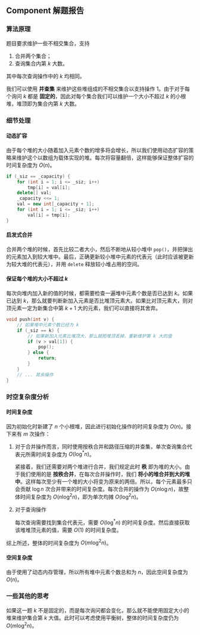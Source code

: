 ## Component 解题报告

### 算法原理

题目要求维护一些不相交集合，支持

1. 合并两个集合；
2. 查询集合内第 $k$ 大数。

其中每次查询操作中的 $k$ 均相同。

我们可以使用 **并查集** 来维护这些堆组成的不相交集合以支持操作 1。由于对于每个询问 $k$ 都是 **固定的**，因此对每个集合我们可以维护一个大小不超过 $k$ 的小根堆，堆顶即为集合内第 $k$ 大数。

### 细节处理

#### 动态扩容

由于每个堆的大小随着加入元素个数的增多将会增长，所以我们使用动态扩容的策略来维护这个以数组为载体实现的堆。每次将容量翻倍，这样能够保证整体扩容的时间复杂度为 $O(n)$。

```cpp
if (_siz == _capacity) {
    for (int i = 1; i <= _siz; i++)
        tmp[i] = val[i];
    delete[] val;
    _capacity <<= 1;
    val = new int[_capacity + 1];
    for (int i = 1; i <= _siz; i++)
        val[i] = tmp[i];
}
```

#### 启发式合并

合并两个堆的时候，首先比较二者大小，然后不断地从较小堆中 `pop()`，并把弹出的元素加入到较大堆中。最后，正确更新较小堆中元素的代表元（此时应该被更新为较大堆的代表元），并用 `delete` 释放较小堆占用的空间。

#### 保证每个堆的大小不超过 $k$

每次向堆内加入新的值的时候，都需要检查一遍堆中元素个数是否已达到 $k$。如果已达到 $k$，那么就要判断新加入元素是否比堆顶元素大。如果比对顶元素大，则对顶元素一定为新集合中第 $k + 1$ 大的元素，我们可以直接将其舍弃。

```cpp
void push(int v) {
    // 如果堆中元素个数已经为 k
    if (_siz == k) {
        // 如果新加入元素比堆顶大，那么就把堆顶丢掉，重新维护第 k 大的值
        if (v > val[1]) {
            pop();
        } else {
            return;
        }
    }
    // ... 其余操作
}
```

### 时空复杂度分析

#### 时间复杂度

因为初始化时新建了 $n$ 个小根堆，因此进行初始化操作的时间复杂度为 $O(n)$。接下来有 $m$ 次操作：

1. 对于合并操作而言，同时使用按秩合并和路径压缩的并查集，单次查询集合代表元所需时间复杂度为 $O(\log^* n)$。

    紧接着，我们还需要对两个堆进行合并，我们规定此时 **秩** 即为堆的大小。由于我们使用的是 **按秩合并**，在每次合并操作时，我们 **将小的堆合并到大的堆中**。这样每次至少有一个堆的大小将变为原来的两倍。所以，每个元素最多只会贡献 $\log n$ 次合并带来的时间复杂度。每次合并的操作为 $O(n \log n)$，故整体时间复杂度为 $O(n \log^2 n)$，即为单次均摊 $O(\log^2 n)$。

2. 对于查询操作

    每次查询需要找到集合代表元，需要 $O(\log^* n)$ 的时间复杂度。然后直接获取该堆堆顶元素的值，需要 $O(1)$ 的时间复杂度。

综上所述，整体的时间复杂度为 $O(m \log^2 n)$。

#### 空间复杂度

由于使用了动态内存管理，所以所有堆中元素个数总和为 $n$，因此空间复杂度为 $O(n)$。

### 一些其他的思考

如果这一题 $k$ 不是固定的，而是每次询问都会变化，那么就不能使用固定大小的堆来维护集合第 $k$ 大值。此时可以考虑使用平衡树，整体的时间复杂度仍为 $O(m\log^2 n)$。